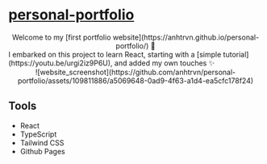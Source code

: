 # [personal-portfolio](https://github.com/anhtrvn/personal-portfolio)

<div align='center'>
  Welcome to my [first portfolio website](https://anhtrvn.github.io/personal-portfolio/) 🚀
</div>
I embarked on this project to learn React, starting with a [simple tutorial](https://youtu.be/urgi2iz9P6U), and added my own touches ✨

<div align='center'>
  ![website_screenshot](https://github.com/anhtrvn/personal-portfolio/assets/109811886/a5069648-0ad9-4f63-a1d4-ea5cfc178f24)
</div>


## Tools

- React
- TypeScript
- Tailwind CSS
- Github Pages
